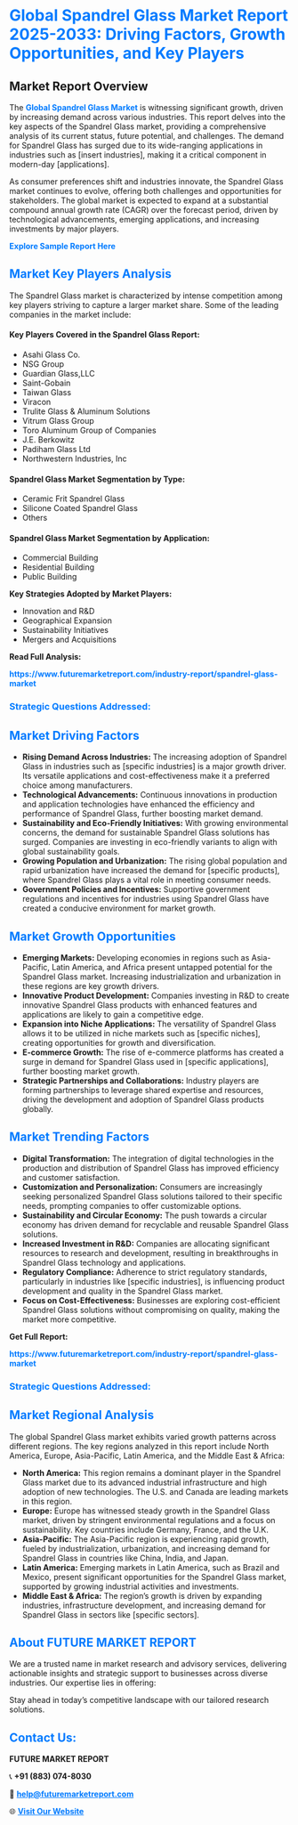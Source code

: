 <h1 style="color: #007BFF;">Global Spandrel Glass Market Report 2025-2033: Driving Factors, Growth Opportunities, and Key Players</h1>

<section id="overview">
<h2>Market Report Overview</h2>
<p>The <a href="https://www.futuremarketreport.com/industry-report/spandrel-glass-market" style="color: #007BFF; text-decoration: none;"><strong>Global Spandrel Glass Market</strong></a> is witnessing significant growth, driven by increasing demand across various industries. This report delves into the key aspects of the Spandrel Glass market, providing a comprehensive analysis of its current status, future potential, and challenges. The demand for Spandrel Glass has surged due to its wide-ranging applications in industries such as [insert industries], making it a critical component in modern-day [applications].</p>
<p>As consumer preferences shift and industries innovate, the Spandrel Glass market continues to evolve, offering both challenges and opportunities for stakeholders. The global market is expected to expand at a substantial compound annual growth rate (CAGR) over the forecast period, driven by technological advancements, emerging applications, and increasing investments by major players.</p>
</section>

<section id="overview">
<p><a href="https://www.futuremarketreport.com/request-sample/reportId=30170" style="color: #007BFF; text-decoration: none;"><strong>Explore Sample Report Here</strong></a></p>
</section>

<section id="key-players">
<h2 style="color: #007BFF;">Market Key Players Analysis</h2>
<p>The Spandrel Glass market is characterized by intense competition among key players striving to capture a larger market share. Some of the leading companies in the market include:</p>
<h4>Key Players Covered in the Spandrel Glass Report:</h4>
<ul><li>Asahi Glass Co.</li><li>NSG Group</li><li>Guardian Glass,LLC</li><li>Saint-Gobain</li><li>Taiwan Glass</li><li>Viracon</li><li>Trulite Glass &amp; Aluminum Solutions</li><li>Vitrum Glass Group</li><li>Toro Aluminum Group of Companies</li><li>J.E. Berkowitz</li><li>Padiham Glass Ltd</li><li>Northwestern Industries, Inc</li></ul>
<h4>Spandrel Glass Market Segmentation by Type:</h4>
<ul><li>Ceramic Frit Spandrel Glass</li><li>Silicone Coated Spandrel Glass</li><li>Others</li></ul>

<h4>Spandrel Glass Market Segmentation by Application:</h4>
<ul><li>Commercial Building</li><li>Residential Building</li><li>Public Building</li></ul>
<p><strong>Key Strategies Adopted by Market Players:</strong></p>
<ul>
<li>Innovation and R&D</li>
<li>Geographical Expansion</li>
<li>Sustainability Initiatives</li>
<li>Mergers and Acquisitions</li>
</ul>
</section>

<section>
<p><strong>Read Full Analysis: </strong></p><a href="https://www.futuremarketreport.com/industry-report/spandrel-glass-market" style="color: #007BFF; text-decoration: none;"><strong>https://www.futuremarketreport.com/industry-report/spandrel-glass-market</strong></a>
<h3 style="color: #007BFF;">Strategic Questions Addressed:</h3>
</section>

<section id="driving-factors">
<h2 style="color: #007BFF;">Market Driving Factors</h2>
<ul>
<li><strong>Rising Demand Across Industries:</strong> The increasing adoption of Spandrel Glass in industries such as [specific industries] is a major growth driver. Its versatile applications and cost-effectiveness make it a preferred choice among manufacturers.</li>
<li><strong>Technological Advancements:</strong> Continuous innovations in production and application technologies have enhanced the efficiency and performance of Spandrel Glass, further boosting market demand.</li>
<li><strong>Sustainability and Eco-Friendly Initiatives:</strong> With growing environmental concerns, the demand for sustainable Spandrel Glass solutions has surged. Companies are investing in eco-friendly variants to align with global sustainability goals.</li>
<li><strong>Growing Population and Urbanization:</strong> The rising global population and rapid urbanization have increased the demand for [specific products], where Spandrel Glass plays a vital role in meeting consumer needs.</li>
<li><strong>Government Policies and Incentives:</strong> Supportive government regulations and incentives for industries using Spandrel Glass have created a conducive environment for market growth.</li>
</ul>
</section>

<section id="growth-opportunities">
<h2 style="color: #007BFF;">Market Growth Opportunities</h2>
<ul>
<li><strong>Emerging Markets:</strong> Developing economies in regions such as Asia-Pacific, Latin America, and Africa present untapped potential for the Spandrel Glass market. Increasing industrialization and urbanization in these regions are key growth drivers.</li>
<li><strong>Innovative Product Development:</strong> Companies investing in R&D to create innovative Spandrel Glass products with enhanced features and applications are likely to gain a competitive edge.</li>
<li><strong>Expansion into Niche Applications:</strong> The versatility of Spandrel Glass allows it to be utilized in niche markets such as [specific niches], creating opportunities for growth and diversification.</li>
<li><strong>E-commerce Growth:</strong> The rise of e-commerce platforms has created a surge in demand for Spandrel Glass used in [specific applications], further boosting market growth.</li>
<li><strong>Strategic Partnerships and Collaborations:</strong> Industry players are forming partnerships to leverage shared expertise and resources, driving the development and adoption of Spandrel Glass products globally.</li>
</ul>
</section>

<section id="trending-factors">
<h2 style="color: #007BFF;">Market Trending Factors</h2>
<ul>
<li><strong>Digital Transformation:</strong> The integration of digital technologies in the production and distribution of Spandrel Glass has improved efficiency and customer satisfaction.</li>
<li><strong>Customization and Personalization:</strong> Consumers are increasingly seeking personalized Spandrel Glass solutions tailored to their specific needs, prompting companies to offer customizable options.</li>
<li><strong>Sustainability and Circular Economy:</strong> The push towards a circular economy has driven demand for recyclable and reusable Spandrel Glass solutions.</li>
<li><strong>Increased Investment in R&D:</strong> Companies are allocating significant resources to research and development, resulting in breakthroughs in Spandrel Glass technology and applications.</li>
<li><strong>Regulatory Compliance:</strong> Adherence to strict regulatory standards, particularly in industries like [specific industries], is influencing product development and quality in the Spandrel Glass market.</li>
<li><strong>Focus on Cost-Effectiveness:</strong> Businesses are exploring cost-efficient Spandrel Glass solutions without compromising on quality, making the market more competitive.</li>
</ul>
</section>

<section>
<p><strong>Get Full Report: </strong></p><a href="https://www.futuremarketreport.com/industry-report/spandrel-glass-market" style="color: #007BFF; text-decoration: none;"><strong>https://www.futuremarketreport.com/industry-report/spandrel-glass-market</strong></a>
<h3 style="color: #007BFF;">Strategic Questions Addressed:</h3>
</section>


<section id="regional-analysis">
<h2 style="color: #007BFF;">Market Regional Analysis</h2>
<p>The global Spandrel Glass market exhibits varied growth patterns across different regions. The key regions analyzed in this report include North America, Europe, Asia-Pacific, Latin America, and the Middle East & Africa:</p>
<ul>
<li><strong>North America:</strong> This region remains a dominant player in the Spandrel Glass market due to its advanced industrial infrastructure and high adoption of new technologies. The U.S. and Canada are leading markets in this region.</li>
<li><strong>Europe:</strong> Europe has witnessed steady growth in the Spandrel Glass market, driven by stringent environmental regulations and a focus on sustainability. Key countries include Germany, France, and the U.K.</li>
<li><strong>Asia-Pacific:</strong> The Asia-Pacific region is experiencing rapid growth, fueled by industrialization, urbanization, and increasing demand for Spandrel Glass in countries like China, India, and Japan.</li>
<li><strong>Latin America:</strong> Emerging markets in Latin America, such as Brazil and Mexico, present significant opportunities for the Spandrel Glass market, supported by growing industrial activities and investments.</li>
<li><strong>Middle East & Africa:</strong> The region’s growth is driven by expanding industries, infrastructure development, and increasing demand for Spandrel Glass in sectors like [specific sectors].</li>
</ul>
</section>

<footer>
<h2 style="color: #007BFF;">About FUTURE MARKET REPORT</h2>
<p>We are a trusted name in market research and advisory services, delivering actionable insights and strategic support to businesses across diverse industries. Our expertise lies in offering:</p>

<p>Stay ahead in today’s competitive landscape with our tailored research solutions.</p>

<h2 style="color: #007BFF;">Contact Us:</h2>
<p><strong>FUTURE MARKET REPORT</strong></p>
<p>📞 <strong>+91 (883) 074-8030</strong></p>
<p>📧 <strong><a href="mailto:help@futuremarketreport.com" style="color: #007BFF;">help@futuremarketreport.com</a></strong></p>
<p>🌐 <strong><a href="https://www.futuremarketreport.com/" style="color: #007BFF;">Visit Our Website</a></strong></p>
</footer>